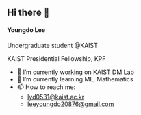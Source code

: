 ## Hi there 👋
#### Youngdo Lee

Undergraduate student @KAIST

KAIST Presidential Fellowship, KPF

- 🔭 I’m currently working on KAIST DM Lab
- 🌱 I’m currently learning ML, Mathematics 
- 📫 How to reach me: 
    - lyd0531@kaist.ac.kr
    - leeyoungdo20876@gmail.com

